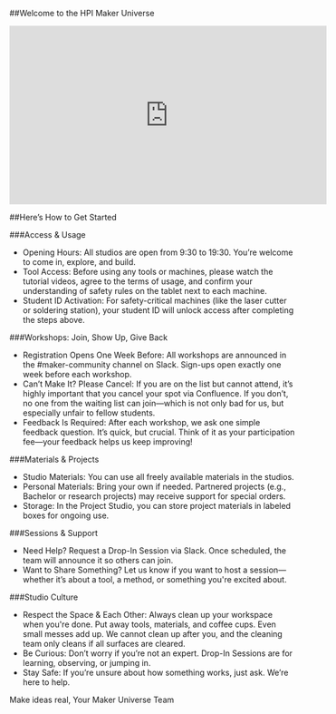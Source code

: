 ##Welcome to the HPI Maker Universe

<iframe width="560" height="315" src="https://www.youtube.com/embed/fNnn5ffy3VQ?si=VLjfPeU7Q5ZKBqJY" title="YouTube video player" frameborder="0" allow="accelerometer; autoplay; clipboard-write; encrypted-media; gyroscope; picture-in-picture; web-share" referrerpolicy="strict-origin-when-cross-origin" allowfullscreen></iframe>

##Here’s How to Get Started

###Access & Usage
- Opening Hours: All studios are open from 9:30 to 19:30. You’re welcome to come in, explore, and build.
- Tool Access: Before using any tools or machines, please watch the tutorial videos, agree to the terms of usage, and confirm your understanding of safety rules on the tablet next to each machine.
- Student ID Activation: For safety-critical machines (like the laser cutter or soldering station), your student ID will unlock access after completing the steps above.

###Workshops: Join, Show Up, Give Back
- Registration Opens One Week Before: All workshops are announced in the #maker-community channel on Slack. Sign-ups open exactly one week before each workshop.
- Can’t Make It? Please Cancel: If you are on the list but cannot attend, it’s highly important that you cancel your spot via Confluence. If you don’t, no one from the waiting list can join—which is not only bad for us, but especially unfair to fellow students.
- Feedback Is Required: After each workshop, we ask one simple feedback question. It’s quick, but crucial. Think of it as your participation fee—your feedback helps us keep improving!

###Materials & Projects
- Studio Materials: You can use all freely available materials in the studios.
- Personal Materials: Bring your own if needed. Partnered projects (e.g., Bachelor or research projects) may receive support for special orders.
- Storage: In the Project Studio, you can store project materials in labeled boxes for ongoing use.

###Sessions & Support
- Need Help? Request a Drop-In Session via Slack. Once scheduled, the team will announce it so others can join.
- Want to Share Something? Let us know if you want to host a session—whether it’s about a tool, a method, or something you're excited about.

###Studio Culture
- Respect the Space & Each Other:
Always clean up your workspace when you're done. Put away tools, materials, and coffee cups. Even small messes add up. We cannot clean up after you, and the cleaning team only cleans if all surfaces are cleared.
- Be Curious: Don’t worry if you’re not an expert. Drop-In Sessions are for learning, observing, or jumping in.
- Stay Safe: If you’re unsure about how something works, just ask. We’re here to help.

Make ideas real,
Your Maker Universe Team